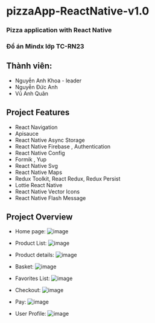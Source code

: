 # pizzaApp-ReactNative-v1.0

### Pizza application with React Native

### Đồ án Mindx lớp TC-RN23
## Thành viên:
- Nguyễn Anh Khoa - leader
- Nguyễn Đức Anh
- Vũ Anh Quân

## Project Features
 - React Navigation 
 - Apisauce
 - React Native Async Storage
 - React Native Firebase , Authentication 
 - React Native Config
 - Formik , Yup
 - React Native Svg
 - React Native Maps
 - Redux Toolkit, React Redux, Redux Persist
 - Lottie React Native
 - React Native Vector Icons
 - React Native Flash Message
## Project Overview
- Home page:
![image](https://github.com/kight23/pizzaApp/assets/76441749/6ccff48d-bc9b-4f90-940d-38e837cfa6ad)

- Product List:
![image](https://github.com/kight23/pizzaApp/assets/76441749/22597af6-be95-4c1e-9b4b-b4bbdfcdde04)

- Product details: 
![image](https://github.com/kight23/pizzaApp/assets/76441749/a893f857-3220-4c25-aeb0-7f94d82346b4)

- Basket:
![image](https://github.com/kight23/pizzaApp/assets/76441749/01b04249-7c75-4b9a-b5b3-302518856953)

- Favorites List:
![image](https://github.com/kight23/pizzaApp/assets/76441749/47fe315a-294a-4d24-93ac-1bad1a857f1e)

- Checkout: 
![image](https://github.com/kight23/pizzaApp/assets/76441749/c38261ca-a073-4e57-997c-bcacb6115e38)
- Pay:
![image](https://github.com/kight23/pizzaApp/assets/76441749/679fffae-a210-48bf-bc93-c8f9cf61836d)
- User Profile:
![image](https://github.com/kight23/pizzaApp/assets/76441749/ef099e6f-0f4c-45b4-8ed6-4f306aeb08ec)


